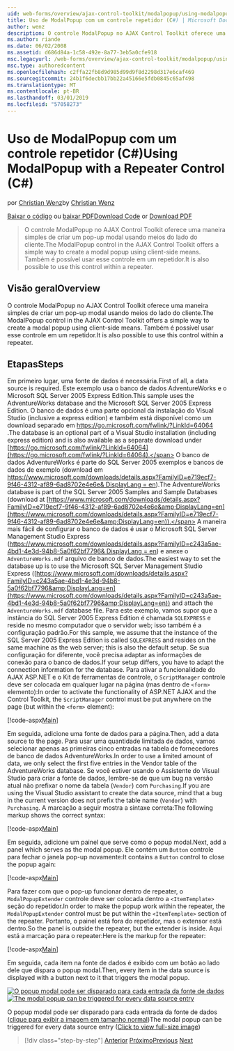 ```yaml
---
uid: web-forms/overview/ajax-control-toolkit/modalpopup/using-modalpopup-with-a-repeater-control-cs
title: Uso de ModalPopup com um controle repetidor (C#) | Microsoft Docs
author: wenz
description: O controle ModalPopup no AJAX Control Toolkit oferece uma maneira simples de criar um pop-up modal usando meios do lado do cliente. Também é possível usar esse contr....
ms.author: riande
ms.date: 06/02/2008
ms.assetid: d686d84a-1c58-492e-8a77-3eb5a0cfe918
msc.legacyurl: /web-forms/overview/ajax-control-toolkit/modalpopup/using-modalpopup-with-a-repeater-control-cs
msc.type: authoredcontent
ms.openlocfilehash: c2ffa22fb8d9d985d99d9f8d2298d317e6caf469
ms.sourcegitcommit: 24b1f6decbb17bb22a45166e5fdb0845c65af498
ms.translationtype: MT
ms.contentlocale: pt-BR
ms.lasthandoff: 03/01/2019
ms.locfileid: "57058273"
---
```

<a name="using-modalpopup-with-a-repeater-control-c"></a><span data-ttu-id="33cbd-104">Uso de ModalPopup com um controle repetidor (C#)</span><span class="sxs-lookup"><span data-stu-id="33cbd-104">Using ModalPopup with a Repeater Control (C#)</span></span>
====================
<span data-ttu-id="33cbd-105">por [Christian Wenz](https://github.com/wenz)</span><span class="sxs-lookup"><span data-stu-id="33cbd-105">by [Christian Wenz](https://github.com/wenz)</span></span>

<span data-ttu-id="33cbd-106">[Baixar o código](http://download.microsoft.com/download/2/4/0/24052038-f942-4336-905b-b60ae56f0dd5/ModalPopup2.cs.zip) ou [baixar PDF](http://download.microsoft.com/download/b/6/a/b6ae89ee-df69-4c87-9bfb-ad1eb2b23373/modalpopup2CS.pdf)</span><span class="sxs-lookup"><span data-stu-id="33cbd-106">[Download Code](http://download.microsoft.com/download/2/4/0/24052038-f942-4336-905b-b60ae56f0dd5/ModalPopup2.cs.zip) or [Download PDF](http://download.microsoft.com/download/b/6/a/b6ae89ee-df69-4c87-9bfb-ad1eb2b23373/modalpopup2CS.pdf)</span></span>

> <span data-ttu-id="33cbd-107">O controle ModalPopup no AJAX Control Toolkit oferece uma maneira simples de criar um pop-up modal usando meios do lado do cliente.</span><span class="sxs-lookup"><span data-stu-id="33cbd-107">The ModalPopup control in the AJAX Control Toolkit offers a simple way to create a modal popup using client-side means.</span></span> <span data-ttu-id="33cbd-108">Também é possível usar esse controle em um repetidor.</span><span class="sxs-lookup"><span data-stu-id="33cbd-108">It is also possible to use this control within a repeater.</span></span>


## <a name="overview"></a><span data-ttu-id="33cbd-109">Visão geral</span><span class="sxs-lookup"><span data-stu-id="33cbd-109">Overview</span></span>

<span data-ttu-id="33cbd-110">O controle ModalPopup no AJAX Control Toolkit oferece uma maneira simples de criar um pop-up modal usando meios do lado do cliente.</span><span class="sxs-lookup"><span data-stu-id="33cbd-110">The ModalPopup control in the AJAX Control Toolkit offers a simple way to create a modal popup using client-side means.</span></span> <span data-ttu-id="33cbd-111">Também é possível usar esse controle em um repetidor.</span><span class="sxs-lookup"><span data-stu-id="33cbd-111">It is also possible to use this control within a repeater.</span></span>

## <a name="steps"></a><span data-ttu-id="33cbd-112">Etapas</span><span class="sxs-lookup"><span data-stu-id="33cbd-112">Steps</span></span>

<span data-ttu-id="33cbd-113">Em primeiro lugar, uma fonte de dados é necessária.</span><span class="sxs-lookup"><span data-stu-id="33cbd-113">First of all, a data source is required.</span></span> <span data-ttu-id="33cbd-114">Este exemplo usa o banco de dados AdventureWorks e o Microsoft SQL Server 2005 Express Edition.</span><span class="sxs-lookup"><span data-stu-id="33cbd-114">This sample uses the AdventureWorks database and the Microsoft SQL Server 2005 Express Edition.</span></span> <span data-ttu-id="33cbd-115">O banco de dados é uma parte opcional da instalação do Visual Studio (inclusive a express edition) e também está disponível como um download separado em [ https://go.microsoft.com/fwlink/?LinkId=64064 ](https://go.microsoft.com/fwlink/?LinkId=64064).</span><span class="sxs-lookup"><span data-stu-id="33cbd-115">The database is an optional part of a Visual Studio installation (including express edition) and is also available as a separate download under [https://go.microsoft.com/fwlink/?LinkId=64064](https://go.microsoft.com/fwlink/?LinkId=64064).</span></span> <span data-ttu-id="33cbd-116">O banco de dados AdventureWorks é parte do SQL Server 2005 exemplos e bancos de dados de exemplo (download em [ https://www.microsoft.com/downloads/details.aspx?FamilyID=e719ecf7-9f46-4312-af89-6ad8702e4e6e&amp; DisplayLang = en](https://www.microsoft.com/downloads/details.aspx?FamilyID=e719ecf7-9f46-4312-af89-6ad8702e4e6e&amp;DisplayLang=en)).</span><span class="sxs-lookup"><span data-stu-id="33cbd-116">The AdventureWorks database is part of the SQL Server 2005 Samples and Sample Databases (download at [https://www.microsoft.com/downloads/details.aspx?FamilyID=e719ecf7-9f46-4312-af89-6ad8702e4e6e&amp;DisplayLang=en](https://www.microsoft.com/downloads/details.aspx?FamilyID=e719ecf7-9f46-4312-af89-6ad8702e4e6e&amp;DisplayLang=en)).</span></span> <span data-ttu-id="33cbd-117">A maneira mais fácil de configurar o banco de dados é usar o Microsoft SQL Server Management Studio Express ([https://www.microsoft.com/downloads/details.aspx?FamilyID=c243a5ae-4bd1-4e3d-94b8-5a0f62bf7796&amp; DisplayLang = en](https://www.microsoft.com/downloads/details.aspx?FamilyID=c243a5ae-4bd1-4e3d-94b8-5a0f62bf7796&amp;DisplayLang=en)) e anexe o `AdventureWorks.mdf` arquivo de banco de dados.</span><span class="sxs-lookup"><span data-stu-id="33cbd-117">The easiest way to set the database up is to use the Microsoft SQL Server Management Studio Express ([https://www.microsoft.com/downloads/details.aspx?FamilyID=c243a5ae-4bd1-4e3d-94b8-5a0f62bf7796&amp;DisplayLang=en](https://www.microsoft.com/downloads/details.aspx?FamilyID=c243a5ae-4bd1-4e3d-94b8-5a0f62bf7796&amp;DisplayLang=en)) and attach the `AdventureWorks.mdf` database file.</span></span> <span data-ttu-id="33cbd-118">Para este exemplo, vamos supor que a instância do SQL Server 2005 Express Edition é chamada `SQLEXPRESS` e reside no mesmo computador que o servidor web; isso também é a configuração padrão.</span><span class="sxs-lookup"><span data-stu-id="33cbd-118">For this sample, we assume that the instance of the SQL Server 2005 Express Edition is called `SQLEXPRESS` and resides on the same machine as the web server; this is also the default setup.</span></span> <span data-ttu-id="33cbd-119">Se sua configuração for diferente, você precisa adaptar as informações de conexão para o banco de dados.</span><span class="sxs-lookup"><span data-stu-id="33cbd-119">If your setup differs, you have to adapt the connection information for the database.</span></span> <span data-ttu-id="33cbd-120">Para ativar a funcionalidade do AJAX ASP.NET e o Kit de ferramentas de controle, o `ScriptManager` controle deve ser colocada em qualquer lugar na página (mas dentro de `<form>` elemento):</span><span class="sxs-lookup"><span data-stu-id="33cbd-120">In order to activate the functionality of ASP.NET AJAX and the Control Toolkit, the `ScriptManager` control must be put anywhere on the page (but within the `<form>` element):</span></span>

[!code-aspx[Main](using-modalpopup-with-a-repeater-control-cs/samples/sample1.aspx)]

<span data-ttu-id="33cbd-121">Em seguida, adicione uma fonte de dados para a página.</span><span class="sxs-lookup"><span data-stu-id="33cbd-121">Then, add a data source to the page.</span></span> <span data-ttu-id="33cbd-122">Para usar uma quantidade limitada de dados, vamos selecionar apenas as primeiras cinco entradas na tabela de fornecedores de banco de dados AdventureWorks.</span><span class="sxs-lookup"><span data-stu-id="33cbd-122">In order to use a limited amount of data, we only select the first five entries in the Vendor table of the AdventureWorks database.</span></span> <span data-ttu-id="33cbd-123">Se você estiver usando o Assistente do Visual Studio para criar a fonte de dados, lembre-se de que um bug na versão atual não prefixar o nome da tabela (`Vendor`) com `Purchasing`.</span><span class="sxs-lookup"><span data-stu-id="33cbd-123">If you are using the Visual Studio assistant to create the data source, mind that a bug in the current version does not prefix the table name (`Vendor`) with `Purchasing`.</span></span> <span data-ttu-id="33cbd-124">A marcação a seguir mostra a sintaxe correta:</span><span class="sxs-lookup"><span data-stu-id="33cbd-124">The following markup shows the correct syntax:</span></span>

[!code-aspx[Main](using-modalpopup-with-a-repeater-control-cs/samples/sample2.aspx)]

<span data-ttu-id="33cbd-125">Em seguida, adicione um painel que serve como o popup modal.</span><span class="sxs-lookup"><span data-stu-id="33cbd-125">Next, add a panel which serves as the modal popup.</span></span> <span data-ttu-id="33cbd-126">Ele contém um `Button` controle para fechar o janela pop-up novamente:</span><span class="sxs-lookup"><span data-stu-id="33cbd-126">It contains a `Button` control to close the popup again:</span></span>

[!code-aspx[Main](using-modalpopup-with-a-repeater-control-cs/samples/sample3.aspx)]

<span data-ttu-id="33cbd-127">Para fazer com que o pop-up funcionar dentro de repeater, o `ModalPopupExtender` controle deve ser colocada dentro a `<ItemTemplate>` seção do repetidor.</span><span class="sxs-lookup"><span data-stu-id="33cbd-127">In order to make the popup work within the repeater, the `ModalPopupExtender` control must be put within the `<ItemTemplate>` section of the repeater.</span></span> <span data-ttu-id="33cbd-128">Portanto, o painel está fora do repetidor, mas o extensor está dentro.</span><span class="sxs-lookup"><span data-stu-id="33cbd-128">So the panel is outside the repeater, but the extender is inside.</span></span> <span data-ttu-id="33cbd-129">Aqui está a marcação para o repeater:</span><span class="sxs-lookup"><span data-stu-id="33cbd-129">Here is the markup for the repeater:</span></span>

[!code-aspx[Main](using-modalpopup-with-a-repeater-control-cs/samples/sample4.aspx)]

<span data-ttu-id="33cbd-130">Em seguida, cada item na fonte de dados é exibido com um botão ao lado dele que dispara o popup modal.</span><span class="sxs-lookup"><span data-stu-id="33cbd-130">Then, every item in the data source is displayed with a button next to it that triggers the modal popup.</span></span>


<span data-ttu-id="33cbd-131">[![O popup modal pode ser disparado para cada entrada da fonte de dados](using-modalpopup-with-a-repeater-control-cs/_static/image2.png)](using-modalpopup-with-a-repeater-control-cs/_static/image1.png)</span><span class="sxs-lookup"><span data-stu-id="33cbd-131">[![The modal popup can be triggered for every data source entry](using-modalpopup-with-a-repeater-control-cs/_static/image2.png)](using-modalpopup-with-a-repeater-control-cs/_static/image1.png)</span></span>

<span data-ttu-id="33cbd-132">O popup modal pode ser disparado para cada entrada da fonte de dados ([clique para exibir a imagem em tamanho normal](using-modalpopup-with-a-repeater-control-cs/_static/image3.png))</span><span class="sxs-lookup"><span data-stu-id="33cbd-132">The modal popup can be triggered for every data source entry ([Click to view full-size image](using-modalpopup-with-a-repeater-control-cs/_static/image3.png))</span></span>

> [!div class="step-by-step"]
> <span data-ttu-id="33cbd-133">[Anterior](launching-a-modal-popup-window-from-server-code-cs.md)
> [Próximo](handling-postbacks-from-a-modalpopup-cs.md)</span><span class="sxs-lookup"><span data-stu-id="33cbd-133">[Previous](launching-a-modal-popup-window-from-server-code-cs.md)
[Next](handling-postbacks-from-a-modalpopup-cs.md)</span></span>
